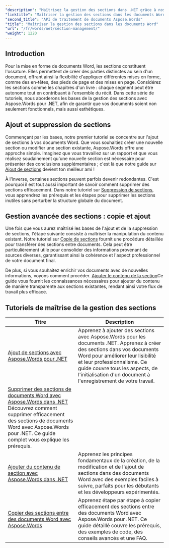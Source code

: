 ```yaml
---
"description": "Maîtrisez la gestion des sections dans .NET grâce à nos tutoriels Aspose.Words. Apprenez à ajouter, supprimer, copier et ajouter des sections facilement dans vos documents Word."
"linktitle": "Maîtriser la gestion des sections dans les documents Word"
"second_title": "API de traitement de documents Aspose.Words"
"title": "Maîtriser la gestion des sections dans les documents Word"
"url": "/fr/words/net/section-management/"
"weight": 1220
---
```


## Introduction

Pour la mise en forme de documents Word, les sections constituent l'ossature. Elles permettent de créer des parties distinctes au sein d'un document, offrant ainsi la flexibilité d'appliquer différentes mises en forme, comme des en-têtes, des pieds de page et des mises en page. Considérez les sections comme les chapitres d'un livre : chaque segment peut être autonome tout en contribuant à l'ensemble du récit. Dans cette série de tutoriels, nous aborderons les bases de la gestion des sections avec Aspose.Words pour .NET, afin de garantir que vos documents soient non seulement fonctionnels, mais aussi esthétiques.

## Ajout et suppression de sections

Commençant par les bases, notre premier tutoriel se concentre sur l'ajout de sections à vos documents Word. Que vous souhaitiez créer une nouvelle section ou modifier une section existante, Aspose.Words offre une approche simple. Imaginez que vous travaillez sur un rapport et que vous réalisez soudainement qu'une nouvelle section est nécessaire pour présenter des conclusions supplémentaires ; c'est là que notre guide sur [Ajout de sections](./adding-sections/) devient ton meilleur ami ! 

À l'inverse, certaines sections peuvent parfois devenir redondantes. C'est pourquoi il est tout aussi important de savoir comment supprimer des sections efficacement. Dans notre tutoriel sur [Suppression de sections](./delete-sections-word-document/), vous apprendrez les prérequis et les étapes pour supprimer les sections inutiles sans perturber la structure globale du document. 

## Gestion avancée des sections : copie et ajout

Une fois que vous aurez maîtrisé les bases de l'ajout et de la suppression de sections, l'étape suivante consiste à maîtriser la manipulation du contenu existant. Notre tutoriel sur [Copie de sections](./copy-sections-word-documents/) fournit une procédure détaillée pour transférer des sections entre documents. Cela peut être particulièrement utile pour consolider des informations provenant de sources diverses, garantissant ainsi la cohérence et l'aspect professionnel de votre document final. 

De plus, si vous souhaitez enrichir vos documents avec de nouvelles informations, voyons comment procéder. [Ajouter le contenu de la section](./append-section-word-content/)Ce guide vous fournit les connaissances nécessaires pour ajouter du contenu de manière transparente aux sections existantes, rendant ainsi votre flux de travail plus efficace.

 ## Tutoriels de maîtrise de la gestion des sections
| Titre | Description |
| --- | --- |
| [Ajout de sections avec Aspose.Words pour .NET](./adding-sections/) | Apprenez à ajouter des sections avec Aspose.Words pour les documents .NET. Apprenez à créer des sections dans vos documents Word pour améliorer leur lisibilité et leur professionnalisme. Ce guide couvre tous les aspects, de l'initialisation d'un document à l'enregistrement de votre travail. |
| [Supprimer des sections de documents Word avec Aspose.Words dans .NET](./delete-sections-word-document/) Découvrez comment supprimer efficacement des sections de documents Word avec Aspose.Words pour .NET. Ce guide complet vous explique les prérequis. |
| [Ajouter du contenu de section avec Aspose.Words dans .NET](./append-section-word-content/) | Apprenez les principes fondamentaux de la création, de la modification et de l'ajout de sections dans des documents Word avec des exemples faciles à suivre, parfaits pour les débutants et les développeurs expérimentés. |
| [Copier des sections entre des documents Word avec Aspose.Words](./copy-sections-word-documents/) | Apprenez étape par étape à copier efficacement des sections entre des documents Word avec Aspose.Words pour .NET. Ce guide détaillé couvre les prérequis, des exemples de code, des conseils avancés et une FAQ. |